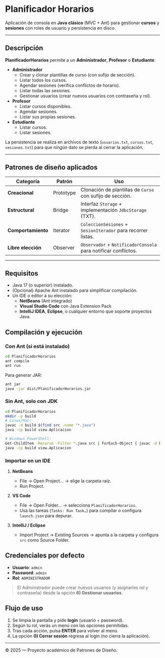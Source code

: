 # Planificador Horarios

Aplicación de consola en **Java clásico** (MVC + Ant) para gestionar **cursos** y **sesiones** con roles de usuario y persistencia en disco.

---

## Descripción

**PlanificadorHorarios** permite a un **Administrador**, **Profesor** o **Estudiante**:

- **Administrador**  
  - Crear y clonar plantillas de curso (con sufijo de sección).  
  - Listar todos los cursos.  
  - Agendar sesiones (verifica conflictos de horario).  
  - Listar todas las sesiones.  
  - Gestionar usuarios (crear nuevos usuarios con contraseña y rol).  
- **Profesor**  
  - Listar cursos disponibles.  
  - Agendar sesiones.  
  - Listar sus propias sesiones.  
- **Estudiante**  
  - Listar cursos.  
  - Listar sesiones.

La persistencia se realiza en archivos de texto (`usuarios.txt`, `cursos.txt`, `sesiones.txt`) para que ningún dato se pierda al cerrar la aplicación.

---

## Patrones de diseño aplicados

| Categoría         | Patrón         | Uso                                                           |
|-------------------|----------------|---------------------------------------------------------------|
| **Creacional**    | Prototype      | Clonación de plantillas de `Curso` con sufijo de sección.     |
| **Estructural**   | Bridge         | Interfaz `Storage` + implementación `JdbcStorage` (TXT).      |
| **Comportamiento**| Iterator       | `ColeccionSesiones` + `SesionIterador` para recorrer listas.  |
| **Libre elección**| Observer       | `Observador` + `NotificadorConsola` para notificar conflictos.|


---
## Requisitos

- Java 17 (o superior) instalado.  
- (Opcional) Apache Ant instalado para simplificar compilación.  
- Un IDE o editor a su elección:
  - **NetBeans** (Ant integrado)  
  - **Visual Studio Code** con Java Extension Pack  
  - **IntelliJ IDEA**, **Eclipse**, o cualquier entorno que soporte proyectos Java.

## Compilación y ejecución

### Con Ant (si está instalado)

```bash
cd PlanificadorHorarios
ant compile
ant run
````

Para generar JAR:

```bash
ant jar
java -jar dist/PlanificadorHorarios.jar
```

### Sin Ant, solo con JDK

```bash
cd PlanificadorHorarios
mkdir -p build
# Linux/Mac:
javac -d build $(find src -name "*.java")
java -cp build view.Aplicacion

# Windows PowerShell:
Get-ChildItem -Recurse -Filter *.java src | ForEach-Object { javac -d build $_.FullName }
java -cp build view.Aplicacion
```

### Importar en un IDE

1. **NetBeans**

   * File → Open Project… → elige la carpeta raíz.
   * Run Project.

2. **VS Code**

   * File → Open Folder… → selecciona `PlanificadorHorarios`.
   * Usa las tareas (`Tasks: Run Task…`) para compilar o configura `launch.json` para depurar.

3. **IntelliJ / Eclipse**

   * Import Project → Existing Sources → apunta a la carpeta y configura `src` como Source Folder.

## Credenciales por defecto

* **Usuario**: `admin`
* **Password**: `admin`
* **Rol**: `ADMINISTRADOR`

> El Administrador puede crear nuevos usuarios (y asignarles rol y contraseña) desde la opción **6) Gestionar usuarios**.

## Flujo de uso

1. Se limpia la pantalla y pide **login** (usuario + password).
2. Según tu rol, verás un menú con las opciones permitidas.
3. Tras cada acción, pulsa **ENTER** para volver al menú.
4. La opción **0) Cerrar sesión** regresa al login (no cierra la aplicación).

---

© 2025 — Proyecto académico de Patrones de Diseño.

